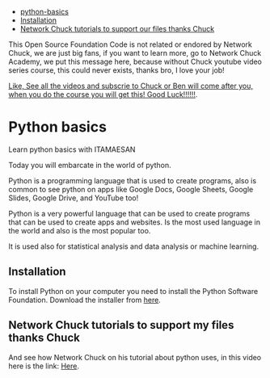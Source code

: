 
- [python-basics](#python-basics)
- [Installation](#Installation)
- [Network Chuck tutorials to support our files thanks Chuck](#Network-Chuck-tutorials-to-support-my-files-thanks-Chuck)

This Open Source Foundation Code is not related or endored by Network Chuck, we are just big fans, if you want to learn more, go to Network Chuck Academy,  we put this message here, because without Chuck youtube video series course, this could never exists, thanks bro, I love your job!

[Like, See all the videos and subscrie to Chuck or Ben will come after you, when you do the course you will get this! Good Luck!!!!!!](https://www.youtube.com/watch?v=mRMmlo_Uqcs).

# Python basics
Learn python basics with ITAMAESAN

Today you will embarcate in the world of python.

Python is a programming language that is used to create programs, also is common to see python on apps like Google Docs, Google Sheets, Google Slides, Google Drive, and YouTube too!

Python is a very powerful language that can be used to create programs that can be used to create apps and websites.
Is the most used language in the world and also is the most popular too.

It is used also for statistical analysis and data analysis or machine learning.

## Installation
To install Python on your computer you need to install the Python Software Foundation.
Download the installer from [here](https://www.python.org/downloads/).

## Network Chuck tutorials to support my files thanks Chuck
And see how Network Chuck on his tutorial about python uses, in this video here is the link: [Here](https://www.youtube.com/watch?v=mRMmlo_Uqcs).
